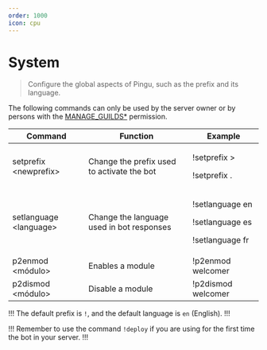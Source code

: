 ```yaml
---
order: 1000
icon: cpu
---
```


# System
> Configure the global aspects of Pingu, such as the prefix and its language.


The following commands can only be used by the server owner or by persons with the [MANAGE_GUILDS\*](https://discord.com/developers/docs/topics/permissions) permission.

| Command                | Function                                               | Example                                                            |
| ----------------------- | ----------------------------------------------------- | ------------------------------------------------------------------ |
| setprefix \<newprefix>  | Change the prefix used to activate the bot     | <p>!setprefix ></p><p></p><p>!setprefix .</p>                      |
| setlanguage \<language> | Change the language used in bot responses | <p>!setlanguage en</p><p>!setlanguage es</p><p>!setlanguage fr</p> |
| p2enmod \<módulo>       | Enables a module                                    | !p2enmod welcomer                                                  |
| p2dismod \<módulo>      | Disable a module                                 | !p2dismod welcomer                                                 |

!!!
The default prefix is `!`, and the default language is `en` (English).
!!!

!!!
Remember to use the command `!deploy` if you are using for the first time the bot in your server.
!!!